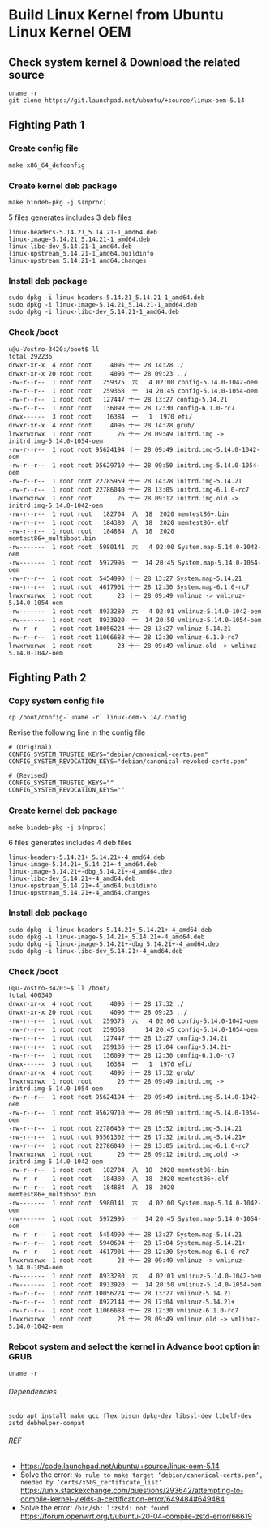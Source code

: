 # Build Linux Kernel from Ubuntu Linux Kernel OEM
## Check system kernel & Download the related source
```
uname -r
git clone https://git.launchpad.net/ubuntu/+source/linux-oem-5.14
```

## Fighting Path 1
### Create config file
```
make x86_64_defconfig
```

### Create kernel deb package
```
make bindeb-pkg -j $(nproc)
```

5 files generates includes 3 deb files

```
linux-headers-5.14.21_5.14.21-1_amd64.deb
linux-image-5.14.21_5.14.21-1_amd64.deb
linux-libc-dev_5.14.21-1_amd64.deb
linux-upstream_5.14.21-1_amd64.buildinfo
linux-upstream_5.14.21-1_amd64.changes
```

### Install deb package
```
sudo dpkg -i linux-headers-5.14.21_5.14.21-1_amd64.deb
sudo dpkg -i linux-image-5.14.21_5.14.21-1_amd64.deb
sudo dpkg -i linux-libc-dev_5.14.21-1_amd64.deb
```

### Check /boot
```
u@u-Vostro-3420:/boot$ ll
total 292236
drwxr-xr-x  4 root root     4096 十一 28 14:28 ./
drwxr-xr-x 20 root root     4096 十一 28 09:23 ../
-rw-r--r--  1 root root   259375  六   4 02:00 config-5.14.0-1042-oem
-rw-r--r--  1 root root   259368  十  14 20:45 config-5.14.0-1054-oem
-rw-r--r--  1 root root   127447 十一 28 13:27 config-5.14.21
-rw-r--r--  1 root root   136099 十一 28 12:30 config-6.1.0-rc7
drwx------  3 root root    16384  一   1  1970 efi/
drwxr-xr-x  4 root root     4096 十一 28 14:28 grub/
lrwxrwxrwx  1 root root       26 十一 28 09:49 initrd.img -> initrd.img-5.14.0-1054-oem
-rw-r--r--  1 root root 95624194 十一 28 09:49 initrd.img-5.14.0-1042-oem
-rw-r--r--  1 root root 95629710 十一 28 09:50 initrd.img-5.14.0-1054-oem
-rw-r--r--  1 root root 22785959 十一 28 14:28 initrd.img-5.14.21
-rw-r--r--  1 root root 22786040 十一 28 13:05 initrd.img-6.1.0-rc7
lrwxrwxrwx  1 root root       26 十一 28 09:12 initrd.img.old -> initrd.img-5.14.0-1042-oem
-rw-r--r--  1 root root   182704  八  18  2020 memtest86+.bin
-rw-r--r--  1 root root   184380  八  18  2020 memtest86+.elf
-rw-r--r--  1 root root   184884  八  18  2020 memtest86+_multiboot.bin
-rw-------  1 root root  5980141  六   4 02:00 System.map-5.14.0-1042-oem
-rw-------  1 root root  5972996  十  14 20:45 System.map-5.14.0-1054-oem
-rw-r--r--  1 root root  5454990 十一 28 13:27 System.map-5.14.21
-rw-r--r--  1 root root  4617901 十一 28 12:30 System.map-6.1.0-rc7
lrwxrwxrwx  1 root root       23 十一 28 09:49 vmlinuz -> vmlinuz-5.14.0-1054-oem
-rw-------  1 root root  8933280  六   4 02:01 vmlinuz-5.14.0-1042-oem
-rw-------  1 root root  8933920  十  14 20:50 vmlinuz-5.14.0-1054-oem
-rw-r--r--  1 root root 10056224 十一 28 13:27 vmlinuz-5.14.21
-rw-r--r--  1 root root 11066688 十一 28 12:30 vmlinuz-6.1.0-rc7
lrwxrwxrwx  1 root root       23 十一 28 09:49 vmlinuz.old -> vmlinuz-5.14.0-1042-oem
```
## Fighting Path 2
### Copy system config file
```
cp /boot/config-`uname -r` linux-oem-5.14/.config
```

Revise the following line in the config file
```
# (Original)
CONFIG_SYSTEM_TRUSTED_KEYS="debian/canonical-certs.pem"
CONFIG_SYSTEM_REVOCATION_KEYS="debian/canonical-revoked-certs.pem"
```

```
# (Revised)
CONFIG_SYSTEM_TRUSTED_KEYS=""
CONFIG_SYSTEM_REVOCATION_KEYS=""
```

### Create kernel deb package
```
make bindeb-pkg -j $(nproc)
```

6 files generates includes 4 deb files

```
linux-headers-5.14.21+_5.14.21+-4_amd64.deb
linux-image-5.14.21+_5.14.21+-4_amd64.deb
linux-image-5.14.21+-dbg_5.14.21+-4_amd64.deb
linux-libc-dev_5.14.21+-4_amd64.deb
linux-upstream_5.14.21+-4_amd64.buildinfo
linux-upstream_5.14.21+-4_amd64.changes
```

### Install deb package
```
sudo dpkg -i linux-headers-5.14.21+_5.14.21+-4_amd64.deb
sudo dpkg -i linux-image-5.14.21+_5.14.21+-4_amd64.deb
sudo dpkg -i linux-image-5.14.21+-dbg_5.14.21+-4_amd64.deb
sudo dpkg -i linux-libc-dev_5.14.21+-4_amd64.deb
```

### Check /boot
```
u@u-Vostro-3420:~$ ll /boot/
total 400340
drwxr-xr-x  4 root root     4096 十一 28 17:32 ./
drwxr-xr-x 20 root root     4096 十一 28 09:23 ../
-rw-r--r--  1 root root   259375  六   4 02:00 config-5.14.0-1042-oem
-rw-r--r--  1 root root   259368  十  14 20:45 config-5.14.0-1054-oem
-rw-r--r--  1 root root   127447 十一 28 13:27 config-5.14.21
-rw-r--r--  1 root root   259136 十一 28 17:04 config-5.14.21+
-rw-r--r--  1 root root   136099 十一 28 12:30 config-6.1.0-rc7
drwx------  3 root root    16384  一   1  1970 efi/
drwxr-xr-x  4 root root     4096 十一 28 17:32 grub/
lrwxrwxrwx  1 root root       26 十一 28 09:49 initrd.img -> initrd.img-5.14.0-1054-oem
-rw-r--r--  1 root root 95624194 十一 28 09:49 initrd.img-5.14.0-1042-oem
-rw-r--r--  1 root root 95629710 十一 28 09:50 initrd.img-5.14.0-1054-oem
-rw-r--r--  1 root root 22786439 十一 28 15:52 initrd.img-5.14.21
-rw-r--r--  1 root root 95561302 十一 28 17:32 initrd.img-5.14.21+
-rw-r--r--  1 root root 22786040 十一 28 13:05 initrd.img-6.1.0-rc7
lrwxrwxrwx  1 root root       26 十一 28 09:12 initrd.img.old -> initrd.img-5.14.0-1042-oem
-rw-r--r--  1 root root   182704  八  18  2020 memtest86+.bin
-rw-r--r--  1 root root   184380  八  18  2020 memtest86+.elf
-rw-r--r--  1 root root   184884  八  18  2020 memtest86+_multiboot.bin
-rw-------  1 root root  5980141  六   4 02:00 System.map-5.14.0-1042-oem
-rw-------  1 root root  5972996  十  14 20:45 System.map-5.14.0-1054-oem
-rw-r--r--  1 root root  5454990 十一 28 13:27 System.map-5.14.21
-rw-r--r--  1 root root  5940694 十一 28 17:04 System.map-5.14.21+
-rw-r--r--  1 root root  4617901 十一 28 12:30 System.map-6.1.0-rc7
lrwxrwxrwx  1 root root       23 十一 28 09:49 vmlinuz -> vmlinuz-5.14.0-1054-oem
-rw-------  1 root root  8933280  六   4 02:01 vmlinuz-5.14.0-1042-oem
-rw-------  1 root root  8933920  十  14 20:50 vmlinuz-5.14.0-1054-oem
-rw-r--r--  1 root root 10056224 十一 28 13:27 vmlinuz-5.14.21
-rw-r--r--  1 root root  8922144 十一 28 17:04 vmlinuz-5.14.21+
-rw-r--r--  1 root root 11066688 十一 28 12:30 vmlinuz-6.1.0-rc7
lrwxrwxrwx  1 root root       23 十一 28 09:49 vmlinuz.old -> vmlinuz-5.14.0-1042-oem
```

### Reboot system and select the kernel in Advance boot option in GRUB
```
uname -r
```

###### Dependencies
```
sudo apt install make gcc flex bison dpkg-dev libssl-dev libelf-dev zstd debhelper-compat
```

###### REF
- https://code.launchpad.net/ubuntu/+source/linux-oem-5.14
- Solve the error: `No rule to make target ‘debian/canonical-certs.pem‘, needed by ‘certs/x509_certificate_list‘`
https://unix.stackexchange.com/questions/293642/attempting-to-compile-kernel-yields-a-certification-error/649484#649484
- Solve the error: `/bin/sh: 1:zstd: not found`
https://forum.openwrt.org/t/ubuntu-20-04-compile-zstd-error/66619
